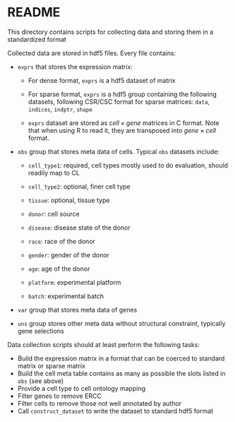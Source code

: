 # README

This directory contains scripts for collecting data and storing them in a standardized format

Collected data are stored in hdf5 files. Every file contains:

* `exprs` that stores the expression matrix:
    - For dense format, `exprs` is a hdf5 dataset of matrix
    - For sparse format, `exprs` is a hdf5 group containing the following datasets, following
      CSR/CSC format for sparse matrices: `data`, `indices`, `indptr`, `shape`

    - `exprs` dataset are stored as $cell \times gene$ matrices in C format. Note that when using
      R to read it, they are transposed into $gene \times cell$ format.

* `obs` group that stores meta data of cells. Typical `obs` datasets include:
    - `cell_type1`: required, cell types mostly used to do evaluation, should readily map to CL
    - `cell_type2`: optional, finer cell type
    - `tissue`: optional, tissue type

    - `donor`: cell source
    - `disease`: disease state of the donor
    - `race`: race of the donor
    - `gender`: gender of the donor
    - `age`: age of the donor

    - `platform`: experimental platform
    - `batch`: experimental batch

* `var` group that stores meta data of genes

* `uns` group stores other meta data without structural constraint, typically gene selections


Data collection scripts should at least perform the following tasks:

* Build the expression matrix in a format that can be coerced to standard matrix or sparse matrix
* Build the cell meta table contains as many as possible the slots listed in `obs` (see above)
* Provide a cell type to cell ontology mapping
* Filter genes to remove ERCC
* Filter cells to remove those not well annotated by author
* Call `construct_dataset` to write the dataset to standard hdf5 format
